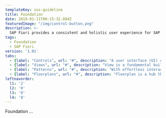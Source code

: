 ```yaml
---
templateKey: ios-guideline
title: Foundation
date: 2019-01-11T00:15:32.894Z
featuredImage: "/img/control-button.png"
description: >-
  SAP Fiori provides a consistent and holistic user experience for SAP software. By creating visually pleasing designs with a strong focus on ease of use, the experience is intuitive and simple, across all devices. With effortless interaction patterns, the SAP Fiori UX is designed for a powerful impact across your enterprise.
tags:
  - Foundation
  - SAP Fiori
version: '1.01'
tabs:
  - {label: "Controls", url: "#", description: "A user interface (UI) control is a visual element on a computer screen that helps humans to interact with the underlying software."}
  - {label: "Views", url: "#", description: "View is a fundamental building block of the Fiori for iOS design language. It is a container for which information can be displayed."}
  - {label: "Patterns", url: "#", description: "With effortless interaction patterns, the SAP Fiori UX is designed for a powerful impact across your enterprise."}
  - {label: "Floorplans", url: "#", description: "Floorplan is a hub that provides previews of larger bodies of information sourced from different parts of the app."}
leftnavorder:
  l1: '2'
  l2: '0'
  l3: '0'
  l4: '0'
---
```





Foundation ...
